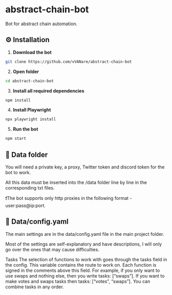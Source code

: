 # abstract-chain-bot
Bot for abstract chain automation.

## ⚙️ Installation
1. **Download the bot**
```sh
git clone https://github.com/vVANare/abstract-chain-bot
```

2. **Open folder**
```sh
cd abstract-chain-bot
```

3. **Install all required dependencies**
```sh
npm install
```

4. **Install Playwright**
```sh
npx playwright install
```

5. **Run the bot**
```sh
npm start
```

## 📁 Data folder
You will need a private key, a proxy, Twitter token and discord token for the bot to work.

All this data must be inserted into the /data  folder line by line in the corresponding txt files.

❗The bot supports only http proxies in the following format - user:pass@ip:port.

## 📝 Data/config.yaml
The main settings are in the data/config.yaml file in the main project folder.

Most of the settings are self-explanatory and have descriptions, I will only go over the ones that may cause difficulties.

Tasks
The selection of functions to work with goes through the tasks field in the config. This variable contains the route to work on. Each function is signed in the comments above this field. For example, if you only want to use swaps and nothing else, then you write tasks: [“swaps”]. If you want to make votes and swaps tasks then tasks: [“votes”, “swaps”]. You can combine tasks in any order.

